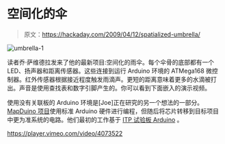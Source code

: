 # 空间化的伞

> 原文：<https://hackaday.com/2009/04/12/spatialized-umbrella/>

![umbrella-1](img/4c5246ec896bf43335c65b64d2e3fbe6.png "umbrella-1")

读者乔·萨维德拉发来了他的最新项目:空间化的雨伞。每个伞骨的底部都有一个 LED、扬声器和距离传感器。这些连接到运行 Arduino 环境的 ATMega168 微控制器。红外传感器根据接近程度触发雨滴声。更短的距离意味着更多的水滴被打出。声音是使用查找表和数字引脚产生的。你可以看到下面嵌入的演示视频。

使用没有关联板的 Arduino 环境是[Joe]正在研究的另一个想法的一部分。 [MapDuino 项目](http://hackduino.org/mapblog/ "MapDuino Project")使用标准 Arduino 硬件进行编程，但随后将芯片转移到目标项目中更为准系统的电路。他们最初的工作基于 [ITP 试验板 Arduino](http://itp.nyu.edu/physcomp/Tutorials/ArduinoBreadboard "Physical Computing at ITP | Tutorials / Setting up an Arduino on a breadboard") 。

<https://player.vimeo.com/video/4073522>

</div> </body> </html>